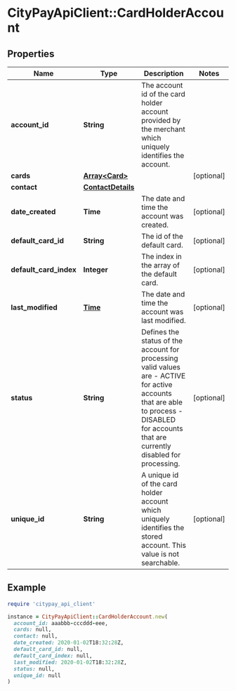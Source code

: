 # CityPayApiClient::CardHolderAccount

## Properties

| Name | Type | Description | Notes |
| ---- | ---- | ----------- | ----- |
| **account_id** | **String** | The account id of the card holder account provided by the merchant which uniquely identifies the account.  |  |
| **cards** | [**Array&lt;Card&gt;**](Card.md) |  | [optional] |
| **contact** | [**ContactDetails**](ContactDetails.md) |  |  |
| **date_created** | **Time** | The date and time the account was created. | [optional] |
| **default_card_id** | **String** | The id of the default card. | [optional] |
| **default_card_index** | **Integer** | The index in the array of the default card. | [optional] |
| **last_modified** | [**Time**](DateTime.md) | The date and time the account was last modified. | [optional] |
| **status** | **String** | Defines the status of the account for processing valid values are   - ACTIVE for active accounts that are able to process   - DISABLED for accounts that are currently disabled for processing.  | [optional] |
| **unique_id** | **String** | A unique id of the card holder account which uniquely identifies the stored account. This value is not searchable. | [optional] |

## Example

```ruby
require 'citypay_api_client'

instance = CityPayApiClient::CardHolderAccount.new(
  account_id: aaabbb-cccddd-eee,
  cards: null,
  contact: null,
  date_created: 2020-01-02T18:32:28Z,
  default_card_id: null,
  default_card_index: null,
  last_modified: 2020-01-02T18:32:28Z,
  status: null,
  unique_id: null
)
```


